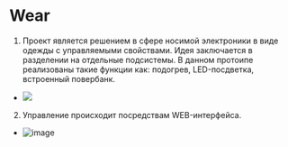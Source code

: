 # Wear
1. Проект является решением в сфере носимой электроники в виде одежды с управляемыми свойствами. Идея заключается в разделении на отдельные подсистемы. В данном протоипе реализованы такие функции как: подогрев, LED-посдветка, встроенный повербанк.
  - ![](https://github.com/user-attachments/assets/81bb17de-d2d2-4809-bce3-821685797bce)
 
2. Управление происходит посредствам WEB-интерфейса. 
 - ![image](https://github.com/user-attachments/assets/d9f867d7-5836-45ec-b635-86b0477b613d)

